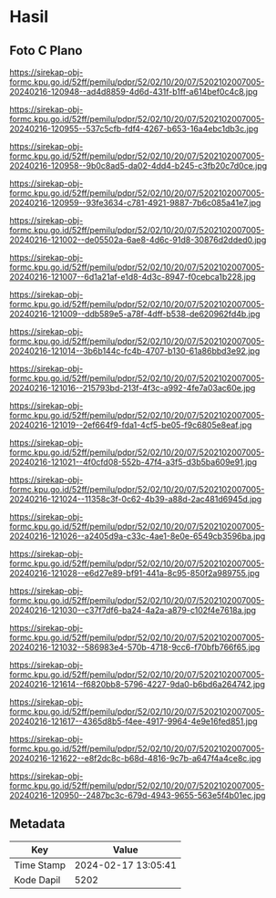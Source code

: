 # Hasil

## Foto C Plano

https://sirekap-obj-formc.kpu.go.id/52ff/pemilu/pdpr/52/02/10/20/07/5202102007005-20240216-120948--ad4d8859-4d6d-431f-b1ff-a614bef0c4c8.jpg

https://sirekap-obj-formc.kpu.go.id/52ff/pemilu/pdpr/52/02/10/20/07/5202102007005-20240216-120955--537c5cfb-fdf4-4267-b653-16a4ebc1db3c.jpg

https://sirekap-obj-formc.kpu.go.id/52ff/pemilu/pdpr/52/02/10/20/07/5202102007005-20240216-120958--9b0c8ad5-da02-4dd4-b245-c3fb20c7d0ce.jpg

https://sirekap-obj-formc.kpu.go.id/52ff/pemilu/pdpr/52/02/10/20/07/5202102007005-20240216-120959--93fe3634-c781-4921-9887-7b6c085a41e7.jpg

https://sirekap-obj-formc.kpu.go.id/52ff/pemilu/pdpr/52/02/10/20/07/5202102007005-20240216-121002--de05502a-6ae8-4d6c-91d8-30876d2dded0.jpg

https://sirekap-obj-formc.kpu.go.id/52ff/pemilu/pdpr/52/02/10/20/07/5202102007005-20240216-121007--6d1a21af-e1d8-4d3c-8947-f0cebca1b228.jpg

https://sirekap-obj-formc.kpu.go.id/52ff/pemilu/pdpr/52/02/10/20/07/5202102007005-20240216-121009--ddb589e5-a78f-4dff-b538-de620962fd4b.jpg

https://sirekap-obj-formc.kpu.go.id/52ff/pemilu/pdpr/52/02/10/20/07/5202102007005-20240216-121014--3b6b144c-fc4b-4707-b130-61a86bbd3e92.jpg

https://sirekap-obj-formc.kpu.go.id/52ff/pemilu/pdpr/52/02/10/20/07/5202102007005-20240216-121016--215793bd-213f-4f3c-a992-4fe7a03ac60e.jpg

https://sirekap-obj-formc.kpu.go.id/52ff/pemilu/pdpr/52/02/10/20/07/5202102007005-20240216-121019--2ef664f9-fda1-4cf5-be05-f9c6805e8eaf.jpg

https://sirekap-obj-formc.kpu.go.id/52ff/pemilu/pdpr/52/02/10/20/07/5202102007005-20240216-121021--4f0cfd08-552b-47f4-a3f5-d3b5ba609e91.jpg

https://sirekap-obj-formc.kpu.go.id/52ff/pemilu/pdpr/52/02/10/20/07/5202102007005-20240216-121024--11358c3f-0c62-4b39-a88d-2ac481d6945d.jpg

https://sirekap-obj-formc.kpu.go.id/52ff/pemilu/pdpr/52/02/10/20/07/5202102007005-20240216-121026--a2405d9a-c33c-4ae1-8e0e-6549cb3596ba.jpg

https://sirekap-obj-formc.kpu.go.id/52ff/pemilu/pdpr/52/02/10/20/07/5202102007005-20240216-121028--e6d27e89-bf91-441a-8c95-850f2a989755.jpg

https://sirekap-obj-formc.kpu.go.id/52ff/pemilu/pdpr/52/02/10/20/07/5202102007005-20240216-121030--c37f7df6-ba24-4a2a-a879-c102f4e7618a.jpg

https://sirekap-obj-formc.kpu.go.id/52ff/pemilu/pdpr/52/02/10/20/07/5202102007005-20240216-121032--586983e4-570b-4718-9cc6-f70bfb766f65.jpg

https://sirekap-obj-formc.kpu.go.id/52ff/pemilu/pdpr/52/02/10/20/07/5202102007005-20240216-121614--f6820bb8-5796-4227-9da0-b6bd6a264742.jpg

https://sirekap-obj-formc.kpu.go.id/52ff/pemilu/pdpr/52/02/10/20/07/5202102007005-20240216-121617--4365d8b5-f4ee-4917-9964-4e9e16fed851.jpg

https://sirekap-obj-formc.kpu.go.id/52ff/pemilu/pdpr/52/02/10/20/07/5202102007005-20240216-121622--e8f2dc8c-b68d-4816-9c7b-a647f4a4ce8c.jpg

https://sirekap-obj-formc.kpu.go.id/52ff/pemilu/pdpr/52/02/10/20/07/5202102007005-20240216-120950--2487bc3c-679d-4943-9655-563e5f4b01ec.jpg


## Metadata

| Key        | Value               |
| ---------- | ------------------- |
| Time Stamp | 2024-02-17 13:05:41 |
| Kode Dapil | 5202                |



